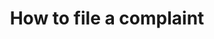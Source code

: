 ---
title: How to file a complaint
image: /uploads/file-a-complaint.jpg
dimensions: 420x600
isgraphic: true
---